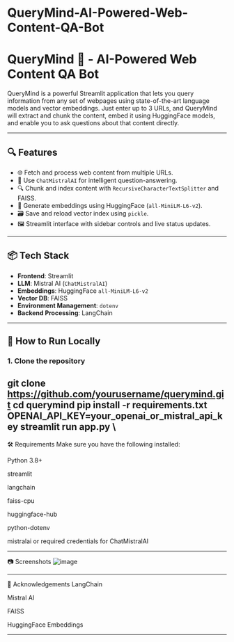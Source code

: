 # QueryMind-AI-Powered-Web-Content-QA-Bot
# QueryMind 🧠 - AI-Powered Web Content QA Bot

QueryMind is a powerful Streamlit application that lets you query information from any set of webpages using state-of-the-art language models and vector embeddings. Just enter up to 3 URLs, and QueryMind will extract and chunk the content, embed it using HuggingFace models, and enable you to ask questions about that content directly.

---

## 🔍 Features

- 🌐 Fetch and process web content from multiple URLs.
- 🧠 Use `ChatMistralAI` for intelligent question-answering.
- 🔍 Chunk and index content with `RecursiveCharacterTextSplitter` and FAISS.
- 🧩 Generate embeddings using HuggingFace (`all-MiniLM-L6-v2`).
- 🗃️ Save and reload vector index using `pickle`.
- 🖼️ Streamlit interface with sidebar controls and live status updates.

---

## 📦 Tech Stack

- **Frontend**: Streamlit
- **LLM**: Mistral AI (`ChatMistralAI`)
- **Embeddings**: HuggingFace `all-MiniLM-L6-v2`
- **Vector DB**: FAISS
- **Environment Management**: `dotenv`
- **Backend Processing**: LangChain

---

## 🚀 How to Run Locally

### 1. Clone the repository

git clone https://github.com/yourusername/querymind.git
cd querymind
pip install -r requirements.txt
OPENAI_API_KEY=your_openai_or_mistral_api_key
streamlit run app.py
\
---

🛠 Requirements
Make sure you have the following installed:

Python 3.8+

streamlit

langchain

faiss-cpu

huggingface-hub

python-dotenv

mistralai or required credentials for ChatMistralAI

---

📷 Screenshots
![image](https://github.com/user-attachments/assets/b8405ff2-96fb-4888-9fa7-4a8d8f6175db)


---


🙌 Acknowledgements
LangChain

Mistral AI

FAISS

HuggingFace Embeddings





---


